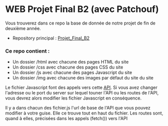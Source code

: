 # WEB Projet Final B2 (avec Patchouf)

Vous trouverez dans ce repo la base de donnée de notre projet de fin de deuxième année.

- Repository principal : [Projet_Final_B2](https://github.com/Patchouf/Projet_B2)

### Ce repo contient : 
- Un dossier /html avec chacune des pages HTML du site
- Un dossier /css avec chacune des pages CSS du site
- Un dossier /js avec chacune des pages Javascript du site
- Un dossier /img avec chacune des images par défaut du site du site

Le fichier Javascript font des appels vers cette [API](https://github.com/Yann-Fournier/API_Projet_Final_B2). Si vous avez changer l'adresse ou le port du server sur lequel touner l'API ou les routes de l'API, vous devrez alors modifier les fichier Javascript en conséquence. 

Il y a dans chacun des fichier.js l'url de base de l'API que vous pouvez modifier à votre guise. Elle ce trouve tout en haut du fichier. Les routes sont, quand à elles, précisées dans les appels (fetch()) vers l'API